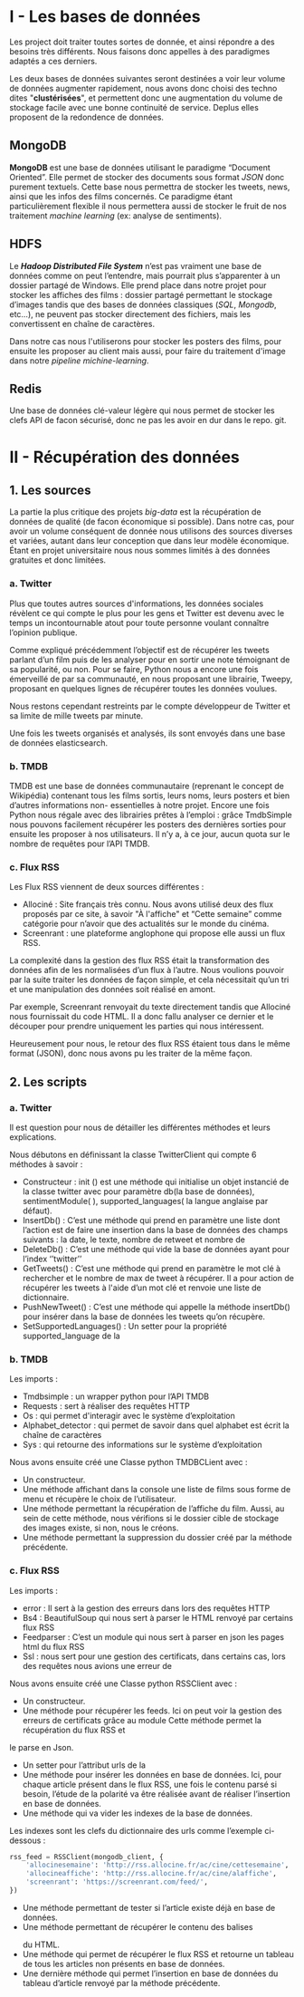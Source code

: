 # I - Les bases de données

Les project doit traiter toutes sortes de donnée, et ainsi répondre a des besoins très différents.
Nous faisons donc appelles à des paradigmes adaptés a ces derniers.

Les deux bases de données suivantes seront destinées a voir leur volume de données augmenter rapidement, nous avons donc choisi des techno dites "**clustérisées**", et permettent donc une augmentation du volume de stockage facile avec une bonne continuité de service. Deplus elles proposent de la redondence de données.

## MongoDB

**MongoDB** est une base de données utilisant le paradigme “Document Oriented”. Elle permet de stocker des documents sous format *JSON* donc purement textuels. Cette base nous permettra de stocker les tweets, news, ainsi que les infos des films concernés. Ce paradigme étant particulièrement flexible il nous permettera aussi de stocker le fruit de nos traitement *machine learning* (ex: analyse de sentiments).

## HDFS

Le ***Hadoop Distributed File System*** n’est pas vraiment une base de données comme on peut l’entendre, mais pourrait plus s’apparenter à un dossier partagé de Windows. Elle prend place dans notre projet pour stocker les affiches des films : dossier partagé permettant le stockage d’images tandis que des bases de données classiques (*SQL*, *Mongodb*, etc…), ne peuvent pas stocker directement des fichiers, mais les convertissent en chaîne de caractères.

Dans notre cas nous l'utiliserons pour stocker les posters des films, pour ensuite les proposer au client mais aussi, pour faire du traitement d'image dans notre *pipeline michine-learning*.

## Redis

Une base de données clé-valeur légère qui nous permet de stocker les clefs API de facon sécurisé, donc ne pas les avoir en dur dans le repo. git.

# II - Récupération des données

## 1. Les sources

La partie la plus critique des projets *big-data* est la récupération de données de qualité (de facon économique si possible). Dans notre cas, pour avoir un volume conséquent de donnée nous utilisons des sources diverses et variées, autant dans leur conception que dans leur modèle économique.
Étant en projet universitaire nous nous sommes limités à des données gratuites et donc limitées.

### a. Twitter

Plus que toutes autres sources d'informations, les données sociales révèlent ce qui compte le plus pour les gens et Twitter est devenu avec le temps un incontournable atout pour toute personne voulant connaître l’opinion publique.

Comme expliqué précédemment l’objectif est de récupérer les tweets parlant d’un film puis de les analyser pour en sortir une note témoignant de sa popularité, ou non. Pour se faire, Python nous a encore une fois émerveillé de par sa communauté, en nous proposant une librairie, Tweepy, proposant en quelques lignes de récupérer toutes les données voulues.

Nous restons cependant restreints par le compte développeur de Twitter et sa limite de mille tweets par minute.

Une fois les tweets organisés et analysés, ils sont envoyés dans une base de données elasticsearch.

### b. TMDB

TMDB est une base de données communautaire (reprenant le concept de Wikipédia) contenant tous les films sortis, leurs noms, leurs posters et bien d’autres informations non- essentielles à notre projet. Encore une fois Python nous régale avec des librairies prêtes à l’emploi : grâce TmdbSimple nous pouvons facilement récupérer les posters des dernières sorties pour ensuite les proposer à nos utilisateurs. Il n’y a, à ce jour, aucun quota sur le nombre de requêtes pour l’API TMDB.

### c. Flux RSS

Les Flux RSS viennent de deux sources différentes :

- Allociné : Site français très connu. Nous avons utilisé deux des flux proposés par ce site, à savoir "À l'affiche" et “Cette semaine” comme catégorie pour n’avoir que des actualités sur le monde du cinéma.
- Screenrant : une plateforme anglophone qui propose elle aussi un flux RSS.

La complexité dans la gestion des flux RSS était la transformation des données afin de les normalisées d’un flux à l’autre. Nous voulions pouvoir par la suite traiter les données de façon simple, et cela nécessitait qu’un tri et une manipulation des données soit réalisé en amont.

Par exemple, Screenrant renvoyait du texte directement tandis que Allociné nous fournissait du code HTML. Il a donc fallu analyser ce dernier et le découper pour prendre uniquement les parties qui nous intéressent.

Heureusement pour nous, le retour des flux RSS étaient tous dans le même format (JSON), donc nous avons pu les traiter de la même façon.

## 2. Les scripts

### a. Twitter

Il est question pour nous de détailler les différentes méthodes et leurs explications.

Nous débutons en définissant la classe TwitterClient qui compte 6 méthodes à savoir :

- Constructeur : init () est une méthode qui initialise un objet instancié de la classe twitter avec pour paramètre db(la base de données), sentimentModule( ), supported_languages( la langue anglaise par défaut).
- InsertDb() : C’est une méthode qui prend en paramètre une liste dont l’action est de faire une insertion dans la base de données des champs suivants : la date, le texte, nombre de retweet et nombre de
- DeleteDb() : C’est une méthode qui vide la base de données ayant pour l’index ‘’twitter’’
- GetTweets() : C’est une méthode qui prend en paramètre le mot clé à rechercher et le nombre de max de tweet à récupérer. Il a pour action de récupérer les tweets à l'aide d’un mot clé et renvoie une liste de dictionnaire.
- PushNewTweet() : C’est une méthode qui appelle la méthode insertDb() pour insérer dans la base de données les tweets qu’on récupère.
- SetSupportedLanguages() : Un setter pour la propriété supported_language de la

### b. TMDB

Les imports :

- Tmdbsimple : un wrapper python pour l’API TMDB
- Requests : sert à réaliser des requêtes HTTP
- Os : qui permet d'interagir avec le système d’exploitation
- Alphabet_detector : qui permet de savoir dans quel alphabet est écrit la chaîne de caractères
- Sys : qui retourne des informations sur le système d’exploitation

Nous avons ensuite créé une Classe python TMDBCLient avec :

- Un constructeur.
- Une méthode affichant dans la console une liste de films sous forme de menu et récupère le choix de l’utilisateur.
- Une méthode permettant la récupération de l’affiche du film. Aussi, au sein de cette méthode, nous vérifions si le dossier cible de stockage des images existe, si non, nous le créons.
- Une méthode permettant la suppression du dossier créé par la méthode précédente.

### c. Flux RSS

Les imports :

- error : Il sert à la gestion des erreurs dans lors des requêtes HTTP
- Bs4 : BeautifulSoup qui nous sert à parser le HTML renvoyé par certains flux RSS
- Feedparser : C’est un module qui nous sert à parser en json les pages html du flux RSS
- Ssl : nous sert pour une gestion des certificats, dans certains cas, lors des requêtes nous avions une erreur de

Nous avons ensuite créé une Classe python RSSClient avec :

- Un constructeur.
- Une méthode pour récupérer les feeds. Ici on peut voir la gestion des erreurs de certificats grâce au module Cette méthode permet la récupération du flux RSS et

le parse en Json.

- Un setter pour l’attribut urls de la
- Une méthode pour insérer les données en base de données. Ici, pour chaque article présent dans le flux RSS, une fois le contenu parsé si besoin, l’étude de la polarité va être réalisée avant de réaliser l’insertion en base de données.
- Une méthode qui va vider les indexes de la base de données.

Les indexes sont les clefs du dictionnaire des urls comme l’exemple ci-dessous :

```py
rss_feed = RSSClient(mongodb_client, {
    'allocinesemaine': 'http://rss.allocine.fr/ac/cine/cettesemaine',
    'allocineaffiche': 'http://rss.allocine.fr/ac/cine/alaffiche',
    'screenrant': 'https://screenrant.com/feed/',
})
```

- Une méthode permettant de tester si l’article existe déjà en base de données.
- Une méthode permettant de récupérer le contenu des balises <p></p> du HTML.
- Une méthode qui permet de récupérer le flux RSS et retourne un tableau de tous les articles non présents en base de données.
- Une dernière méthode qui permet l’insertion en base de données du tableau d’article renvoyé par la méthode précédente.

